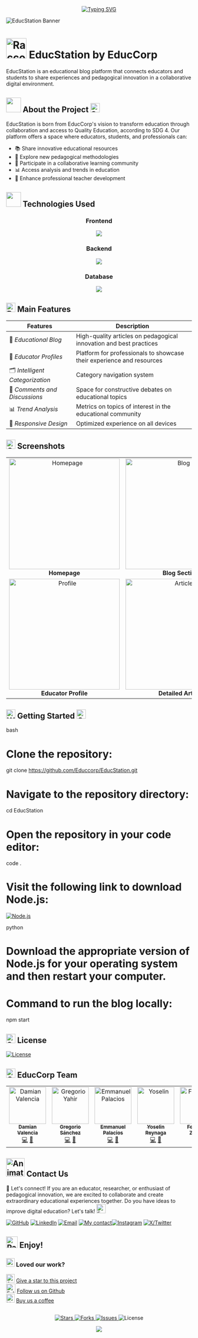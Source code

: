 <div align="center">
<a href="https://git.io/typing-svg"><img src="https://readme-typing-svg.herokuapp.com?font=Source+Code+Pro&weight=700&duration=2000&pause=1000&color=d2b99a&width=435&lines=%F0%9F%8E%93+Educational+Blog+Platform+%F0%9F%93%9A;%F0%9F%8C%B1+Pedagogical+Innovation+%F0%9F%92%A1;%F0%9F%91%A8%E2%80%8D%F0%9F%8F%AB+Educators+Community+%F0%9F%91%A9%E2%80%8D%F0%9F%8F%AB;%F0%9F%92%BB+Digital+Educational+Resources+%F0%9F%93%B1;%F0%9F%93%88+Teacher+Professional+Development+%F0%9F%8E%AF" alt="Typing SVG" /></a>
</div>

![EducStation Banner](public/assets/images/Cartula_Blog.png)
# <img src="https://raw.githubusercontent.com/Tarikul-Islam-Anik/Animated-Fluent-Emojis/master/Emojis/Animals/Raccoon.png" alt="Raccoon" width="55" height="55" /> EducStation by EducCorp


EducStation is an educational blog platform that connects educators and students to share experiences and pedagogical innovation in a collaborative digital environment.

##

## <img src="https://media.giphy.com/media/VgCDAzcKvsR6OM0uWg/giphy.gif" width="40"> About the Project <img src="https://raw.githubusercontent.com/Tarikul-Islam-Anik/Animated-Fluent-Emojis/master/Emojis/Objects/Scroll.png" alt="Scroll" width="25" height="25" />


EducStation is born from EducCorp's vision to transform education through collaboration and access to Quality Education, according to SDG 4. Our platform offers a space where educators, students, and professionals can:

- 📚 Share innovative educational resources
- 🧠 Explore new pedagogical methodologies
- 🌱 Participate in a collaborative learning community
- 📊 Access analysis and trends in education
- 🚀 Enhance professional teacher development

##

## <p align="left"><img src="https://media.giphy.com/media/trN83pDD8yRDHBGfl3/giphy.gif" width="40" /> Technologies Used</p> 


### <p align="center">Frontend</p>
<p align="center">
  <a href="">
    <img src="https://skillicons.dev/icons?i=react,html,css,js" />
  </a>
</p>


### <p align="center">Backend</p>
<p align="center">
  <a href="">
    <img src="https://skillicons.dev/icons?i=js,express,nodejs" />
  </a>
</p>

### <p align="center">Database</p>
<p align="center">
  <a href="">
    <img src="https://skillicons.dev/icons?i=mysql" />
  </a>
</p>



## <img src="https://raw.githubusercontent.com/Tarikul-Islam-Anik/Animated-Fluent-Emojis/master/Emojis/Symbols/Bubbles.png" alt="Bubbles" width="25" height="25" /> Main Features

|  Features  | Description |
| --- | --- |
| 📝 *Educational Blog* | High-quality articles on pedagogical innovation and best practices |
| 👥 *Educator Profiles* | Platform for professionals to showcase their experience and resources |
| 🗂 *Intelligent Categorization* | Category navigation system |
| 💬 *Comments and Discussions* | Space for constructive debates on educational topics |
| 📊 *Trend Analysis* | Metrics on topics of interest in the educational community |
| 📱 *Responsive Design* | Optimized experience on all devices |

##

## <img src="https://raw.githubusercontent.com/Tarikul-Islam-Anik/Animated-Fluent-Emojis/master/Emojis/Objects/Camera%20with%20Flash.png" alt="Camera with Flash" width="25" height="25" /> Screenshots

<table>
  <tr>
    <td align="center"><img src="https://github.com/user-attachments/assets/abbd2d4b-1da8-4537-b14f-bda9560f8280" alt="Homepage" width="300"/><br /><b>Homepage</b></td>
    <td align="center"><img src="https://github.com/user-attachments/assets/43be7191-b08d-4ee0-9b88-7e2f5c7e93fb" alt="Blog" width="300"/><br /><b>Blog Section</b></td>
  </tr>
  <tr>
    <td align="center"><img src="https://github.com/user-attachments/assets/b4f28b72-d6b7-49a7-af9d-6915402b6943" alt="Profile" width="300"/><br /><b>Educator Profile</b></td>
    <td align="center"><img src="https://github.com/user-attachments/assets/72f6d2e1-931c-40fb-a6dc-b9a29f187d53" alt="Article" width="300"/><br /><b>Detailed Article</b></td>
  </tr>
</table>



## <img src="https://raw.githubusercontent.com/Tarikul-Islam-Anik/Animated-Fluent-Emojis/master/Emojis/Objects/Window.png" alt="Window" width="25" height="25" /> Getting Started  <img src="https://raw.githubusercontent.com/Tarikul-Islam-Anik/Animated-Fluent-Emojis/master/Emojis/Objects/Old%20Key.png" alt="Old Key" width="25" height="25" />

bash
# Clone the repository:
git clone https://github.com/Educcorp/EducStation.git

# Navigate to the repository directory:
cd EducStation

# Open the repository in your code editor:
code .

# Visit the following link to download Node.js:

[![Node.js](https://img.shields.io/badge/Node.js-Download-0b4444?style=plastic&logo=star&color=0b4444&labelColor=91a8a4)](https://nodejs.org/en/download)

python 
# Download the appropriate version of Node.js for your operating system and then restart your computer.
 
# Command to run the blog locally:
npm start



## <img src="https://raw.githubusercontent.com/Tarikul-Islam-Anik/Animated-Fluent-Emojis/master/Emojis/Objects/Shield.png" alt="Shield" width="25" height="25" /> License
  [![License](https://img.shields.io/github/license/Educcorp/EducStation?style=plastic&logo=license&color=0b4444&labelColor=91a8a4)](https://github.com/Educcorp/EducStation/blob/main/LICENSE)

##

## <img src="https://raw.githubusercontent.com/Tarikul-Islam-Anik/Animated-Fluent-Emojis/master/Emojis/Smilies/Grinning%20Cat%20with%20Smiling%20Eyes.png" alt="Grinning Cat with Smiling Eyes" width="25" height="25" />  EducCorp Team 
<table>
  <tr>
    <td align="center">
      <a href="https://github.com/Dami-Val">
        <img src="https://github.com/Dami-Val.png" width="100px;" alt="Damian Valencia"/>
        <br />
        <sub><b>Damian Valencia</b></sub>
      </a>
      <br />
      <a href="#" title="Code">💻</a>
      <a href="#" title="Design">🎨</a>
    </td>
    <td align="center">
      <a href="https://github.com/Gregorio-Yahir">
        <img src="https://www.educstation.com/assets/images/faces/Grego.png" width="100px;" alt="Gregorio Yahir"/>
        <br />
        <sub><b>Gregorio Sánchez</b></sub>
      </a>
      <br />
      <a href="#" title="Code">💻</a>
      <a href="#" title="Design">🎨</a>
    </td>
    <td align="center">
      <a href="https://github.com/Emma-Pal">
        <img src="https://www.educstation.com/assets/images/faces/Emma.png" width="100px;" alt="Emmanuel Palacios"/>
        <br />
        <sub><b>Emmanuel Palacios</b></sub>
      </a>
      <br />
      <a href="#" title="Code">💻</a>
      <a href="#" title="Design">🎨</a>
    </td>
    <td align="center">
      <a href="https://github.com/YoselinRs">
        <img src="https://github.com/YoselinRs.png" width="100px;" alt="Yoselin"/>
        <br />
        <sub><b>Yoselin Reynaga </b></sub>
      </a>
      <br />
      <a href="#" title="Code">💻</a>
      <a href="#" title="Design">🎨</a>
    </td>
    <td align="center">
      <a href="https://github.com/Fer463-web">
        <img src="https://www.educstation.com/assets/images/faces/fer.png" width="100px;" alt="Fernanda"/>
        <br />
        <sub><b>Fernanda Zepeda </b></sub>
      </a>
      <br />
      <a href="#" title="Code">💻</a>
      <a href="#" title="Design">🎨</a>
    </td>
    <td align="center">
      <a href="https://github.com/pjusto930">
        <img src="https://www.educstation.com/assets/images/faces/Priscila.png" width="100px;" alt="Priscila Justo"/>
        <br />
        <sub><b>Priscila Justo</b></sub>
      </a>
      <br />
      <a href="#" title="Code">💻</a>
      <a href="#" title="Design">🎨</a>
    </td>
    <!-- Add more team members as needed -->
  </tr>
</table>

##

## <img src="public/assets/images/Animation - 1739245728068.gif" alt="Animation GIF" style="width: 50px;">  Contact Us
📢 Let's connect! If you are an educator, researcher, or enthusiast of pedagogical innovation, we are excited to collaborate and create extraordinary educational experiences together. Do you have ideas to improve digital education? Let's talk! <img src="https://raw.githubusercontent.com/Tarikul-Islam-Anik/Animated-Fluent-Emojis/master/Emojis/Objects/E-Mail.png" alt="E-Mail" width="25" height="25" />
<p align="center">
  
[![GitHub](https://img.shields.io/badge/-GitHub-010409?style=plastic&logo=github&logoColor=white)](https://github.com/Dami-Val)  [![LinkedIn](https://img.shields.io/badge/-LinkedIn-0a66c2?style=plastic&logo=in&logoColor=white)](https://linkedin.com/in/damian-valencia)  [![Email](https://img.shields.io/badge/-Email-c4211f?style=plastic&logo=gmail&logoColor=white)](mailto:damival.32@gmail.com)  [![My contact](https://img.shields.io/badge/-WhatsApp-36be49?style=plastic&logo=whatsapp&logoColor=white)](https://wa.me/523141741239)[![Instagram](https://img.shields.io/badge/-Instagram-e52765?style=plastic&logo=instagram&logoColor=white)](https://www.instagram.com/damival_/)  [![X/Twitter](https://img.shields.io/badge/-000000?style=plastic&logo=x&logoColor=white)](https://x.com/damival_)  

##


## <img class=" lazyloaded" src="https://github.com/Tarikul-Islam-Anik/Microsoft-Teams-Animated-Emojis/blob/master/Emojis/Activities/Party%20Popper.png?raw=true" alt="Party Popper" title="Party Popper" width="31" height="31"> Enjoy! 

### <img src="https://raw.githubusercontent.com/Tarikul-Islam-Anik/Microsoft-Teams-Animated-Emojis/master/Emojis/Smilies/Green%20Heart.png" alt="Green Heart" width="23" height="23" /> Loved our work?

<img src="https://raw.githubusercontent.com/Tarikul-Islam-Anik/Microsoft-Teams-Animated-Emojis/master/Emojis/Travel%20and%20places/Star.png" alt="Star" width="23" height="23" /> [Give a star to this project](https://github.com/Educcorp/EducStation)<br/>
<img src="https://raw.githubusercontent.com/Tarikul-Islam-Anik/Microsoft-Teams-Animated-Emojis/master/Emojis/Hand%20gestures/Folded%20Hands%20Light%20Skin%20Tone.png" alt="Folded Hands Light Skin Tone" width="25" height="25" /> [Follow us on Github](https://github.com/Educcorp)<br/>
<img src="https://raw.githubusercontent.com/Tarikul-Islam-Anik/Microsoft-Teams-Animated-Emojis/master/Emojis/Food/Hot%20Beverage.png" alt="Hot Beverage" width="23" height="23" /> [Buy us a coffee](https://ko-fi.com/oxyzen) 


##

<p align="center">
  <a href="https://github.com/Educcorp/EducStation/stargazers">
    <img src="https://img.shields.io/github/stars/Educcorp/EducStation?style=plastic&logo=star&color=0b4444&labelColor=91a8a4" alt="Stars" />
  </a>
  <a href="https://github.com/Educcorp/EducStation/network/members">
    <img src="https://img.shields.io/github/forks/Educcorp/EducStation?style=plastic&logo=fork&color=0b4444&labelColor=91a8a4" alt="Forks" />
  </a>
  <a href="https://github.com/Educcorp/EducStation/issues">
    <img src="https://img.shields.io/github/issues/Educcorp/EducStation?style=plastic&logo=issue&color=0b4444&labelColor=91a8a4" alt="Issues" />
  </a>
  <img src="https://img.shields.io/github/license/Educcorp/EducStation?style=plastic&logo=license&color=0b4444&labelColor=91a8a4" alt="License" />
</p>


</p>

<div align="center">
  <img src="https://capsule-render.vercel.app/api?type=waving&color=91a8a4&height=120&section=footer&text=EducStation&fontSize=30&fontColor=0b4444" />
</div>
